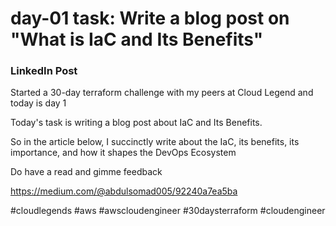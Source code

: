 # day-01 task: Write a blog post on "What is IaC and Its Benefits"


### LinkedIn Post
Started a 30-day terraform challenge with my peers at Cloud Legend and today is day 1



Today's task is writing a blog post about IaC and Its Benefits.



So in the article below, I succinctly write about the IaC, its benefits, its importance, and how it shapes the DevOps Ecosystem



Do have a read and gimme feedback

https://medium.com/@abdulsomad005/92240a7ea5ba



#cloudlegends #aws #awscloudengineer #30daysterraform #cloudengineer
